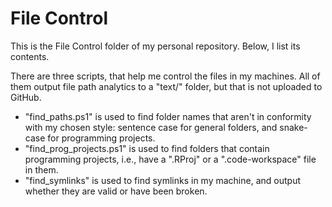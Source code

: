 # File Control

This is the File Control folder of my personal repository. Below, I list its contents.

There are three scripts, that help me control the files in my machines. All of them output file path analytics to a "text/" folder, but that is not uploaded to GitHub.

- "find_paths.ps1" is used to find folder names that aren't in conformity with my chosen style: sentence case for general folders, and snake-case for programming projects.
- "find_prog_projects.ps1" is used to find folders that contain programming projects, i.e., have a ".RProj" or a ".code-workspace" file in them.
- "find_symlinks" is used to find symlinks in my machine, and output whether they are valid or have been broken.
